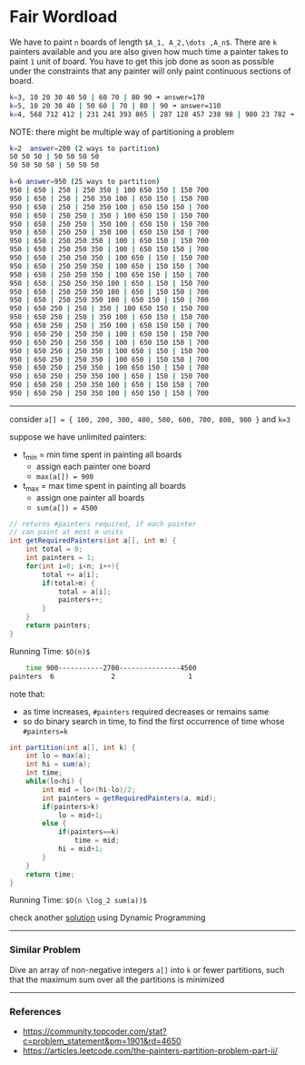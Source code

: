 # Fair Wordload

We have to paint `n` boards of length `$A_1, A_2,\dots ,A_n$`. There are `k` painters
available and you are also given how much time a painter takes to paint `1` unit of board.
You have to get this job done as soon as possible under the constraints that 
any painter will only paint continuous sections of board.

```bash
k=3, 10 20 30 40 50 | 60 70 | 80 90 ➜ answer=170
k=5, 10 20 30 40 | 50 60 | 70 | 80 | 90 ➜ answer=110
k=4, 568 712 412 | 231 241 393 865 | 287 128 457 238 98 | 980 23 782 ➜ answer=1785
```

NOTE: there might be multiple way of partitioning a problem

```bash
k=2  answer=200 (2 ways to partition)
50 50 50 | 50 50 50 50
50 50 50 50 | 50 50 50

k=6 answer=950 (25 ways to partition)
950 | 650 | 250 | 250 350 | 100 650 150 | 150 700
950 | 650 | 250 | 250 350 100 | 650 150 | 150 700
950 | 650 | 250 | 250 350 100 | 650 150 150 | 700
950 | 650 | 250 250 | 350 | 100 650 150 | 150 700
950 | 650 | 250 250 | 350 100 | 650 150 | 150 700
950 | 650 | 250 250 | 350 100 | 650 150 150 | 700
950 | 650 | 250 250 350 | 100 | 650 150 | 150 700
950 | 650 | 250 250 350 | 100 | 650 150 150 | 700
950 | 650 | 250 250 350 | 100 650 | 150 | 150 700
950 | 650 | 250 250 350 | 100 650 | 150 150 | 700
950 | 650 | 250 250 350 | 100 650 150 | 150 | 700
950 | 650 | 250 250 350 100 | 650 | 150 | 150 700
950 | 650 | 250 250 350 100 | 650 | 150 150 | 700
950 | 650 | 250 250 350 100 | 650 150 | 150 | 700
950 | 650 250 | 250 | 350 | 100 650 150 | 150 700
950 | 650 250 | 250 | 350 100 | 650 150 | 150 700
950 | 650 250 | 250 | 350 100 | 650 150 150 | 700
950 | 650 250 | 250 350 | 100 | 650 150 | 150 700
950 | 650 250 | 250 350 | 100 | 650 150 150 | 700
950 | 650 250 | 250 350 | 100 650 | 150 | 150 700
950 | 650 250 | 250 350 | 100 650 | 150 150 | 700
950 | 650 250 | 250 350 | 100 650 150 | 150 | 700
950 | 650 250 | 250 350 100 | 650 | 150 | 150 700
950 | 650 250 | 250 350 100 | 650 | 150 150 | 700
950 | 650 250 | 250 350 100 | 650 150 | 150 | 700
```

---

consider `a[] = { 100, 200, 300, 400, 500, 600, 700, 800, 900 }` and `k=3`

suppose we have unlimited painters:
* t<sub>min</sub> = min time spent in painting all boards
    * assign each painter one board
    * `max(a[]) = 900`
* t<sub>max</sub> = max time spent in painting all boards
    * assign one painter all boards
    * `sum(a[]) = 4500`

```java
// returns #painters required, if each painter
// can paint at most m units
int getRequiredPainters(int a[], int m) {
    int total = 0;
    int painters = 1;
    for(int i=0; i<n; i++){
        total += a[i];
        if(total>m) {
            total = a[i];
            painters++;
        }
    }
    return painters;
}
```

Running Time: `$O(n)$`

```bash
    time 900-----------2700---------------4500
painters  6              2                  1
```

note that:
* as time increases, `#painters` required decreases or remains same
* so do binary search in time, to find the first occurrence of time whose `#painters=k`

```java
int partition(int a[], int k) {
    int lo = max(a);
    int hi = sum(a);
    int time;
    while(lo<hi) {
        int mid = lo+(hi-lo)/2;
        int painters = getRequiredPainters(a, mid);
        if(painters>k)
            lo = mid+1;
        else {
            if(painters==k)
                time = mid;
            hi = mid+1;
        }
    }
    return time;
}
```

Running Time: `$O(n \log_2 sum(a))$`

check another [solution](../dynamic_programming/fair_workload.md) using Dynamic Programming

---

### Similar Problem

Dive an array of non-negative integers `a[]` into `k` or fewer partitions,
such that the maximum sum over all the partitions is minimized

---

### References

* <https://community.topcoder.com/stat?c=problem_statement&pm=1901&rd=4650>
* <https://articles.leetcode.com/the-painters-partition-problem-part-ii/>
